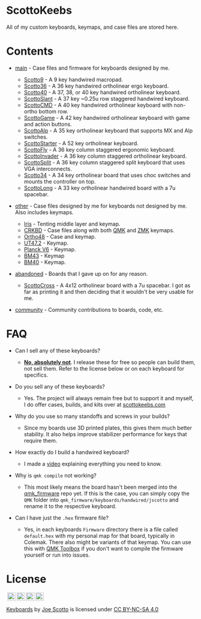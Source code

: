 # ScottoKeebs 

All of my custom keyboards, keymaps, and case files are stored here.

# Contents

-   [main](https://github.com/joe-scotto/keyboards) - Case files and firmware for keyboards designed by me.
    -   [Scotto9](https://github.com/joe-scotto/keyboards/tree/main/Scotto9) - A 9 key handwired macropad.
    -   [Scotto36](https://github.com/joe-scotto/keyboards/tree/main/Scotto36) - A 36 key handwired ortholinear ergo keyboard.
    -   [Scotto40](https://github.com/joe-scotto/keyboards/tree/main/Scotto40) - A 37, 38, or 40 key handwired ortholinear keyboard.
    -   [ScottoSlant](https://github.com/joe-scotto/keyboards/tree/main/ScottoSlant) - A 37 key ~0.25u row staggered handwired keyboard.
    -   [ScottoCMD](https://github.com/joe-scotto/keyboards/tree/main/ScottoCMD) - A 40 key handwired ortholinear keyboard with non-ortho bottom row.
    -   [ScottoGame](https://github.com/joe-scotto/keyboards/tree/main/ScottoGame) - A 42 key handwired ortholinear keyboard with game and action buttons.  
    -   [ScottoAlp](https://github.com/joe-scotto/keyboards/tree/main/ScottoAlp) - A 35 key ortholinear keyboard that supports MX and Alp switches.
    -   [ScottoStarter](https://github.com/joe-scotto/keyboards/tree/main/ScottoStarter) - A 52 key ortholinear keyboard.
    -   [ScottoFly](https://github.com/joe-scotto/keyboards/tree/main/ScottoFly) - A 36 key column staggered ergonomic keyboard.
    -   [ScottoInvader](https://github.com/joe-scotto/keyboards/tree/main/ScottoInvader) - A 36 key column staggered ortholinear keyboard.
    -   [ScottoSplit](https://github.com/joe-scotto/keyboards/tree/main/ScottoSplit) - A 36 key column staggered split keyboard that uses VGA interconnects.
    -   [Scotto34](https://github.com/joe-scotto/keyboards/tree/main/Scotto34) - A 34 key ortholinear board that uses choc switches and mounts the controller on top.
    -   [ScottoLong](https://github.com/joe-scotto/scottokeebs/tree/main/ScottoLong) - A 33 key ortholinear handwired board with a 7u spacebar.
    
-   [other](https://github.com/joe-scotto/keyboards/tree/other) - Case files designed by me for keyboards not designed by me. Also includes keymaps.
    -   [Iris](https://github.com/joe-scotto/keyboards/tree/other/Iris) - Tenting middle layer and keymap.
    -   [CRKBD](https://github.com/joe-scotto/keyboards/tree/other/CRKBD) - Case files along with both [QMK](https://github.com/qmk/qmk_firmware) and [ZMK](https://github.com/zmkfirmware/zmk) keymaps.
    -   [Ortho48](https://github.com/joe-scotto/keyboards/tree/other/Ortho48) - Case and keymap.
    -   [UT47.2](https://github.com/joe-scotto/keyboards/tree/other/UT47.2) - Keymap.
    -   [Planck V6](https://github.com/joe-scotto/keyboards/tree/other/Planck%20V6) - Keymap.
    -   [BM43](https://github.com/joe-scotto/keyboards/tree/other/BM43) - Keymap
    -   [BM40](https://github.com/joe-scotto/keyboards/tree/other/BM40) - Keymap.
    
- [abandoned](https://github.com/joe-scotto/keyboards/tree/abandoned) - Boards that I gave up on for any reason.
    - [ScottoCross](https://github.com/joe-scotto/keyboards/tree/abandoned/ScottoCross) - A 4x12 ortholinear board with a 7u spacebar. I got as far as printing it and then deciding that it wouldn't be very usable for me.
-   [community](https://github.com/joe-scotto/keyboards) - Community contributions to boards, code, etc.

# FAQ

-   Can I sell any of these keyboards?
    -   <ins>**No, absolutely not**</ins>. I release these for free so people can build them, not sell them. Refer to the license below or on each keyboard for specifics.
    
-   Do you sell any of these keyboards?
    - Yes. The project will always remain free but to support it and myself, I do offer cases, builds, and kits over at [scottokeebs.com](http://scottokeebs.com)
    
-   Why do you use so many standoffs and screws in your builds?
    -   Since my boards use 3D printed plates, this gives them much better stability. It also helps improve stabilizer performance for keys that require them.
    
-   How exactly do I build a handwired keyboard?
    -   I made a [video](https://www.youtube.com/watch?v=hjml-K-pV4E) explaining everything you need to know.
    
-   Why is `qmk compile` not working?
    -   This most likely means the board hasn't been merged into the [qmk_firmware](https://github.com/qmk/qmk_firmware) repo yet. If this is the case, you can simply copy the `QMK` folder into `qmk_firmware/keyboards/handwired/jscotto` and rename it to the respective keyboard.
    
- Can I have just the `.hex` firmware file?
    - Yes, in each keyboards `Firmware` directory there is a file called `default.hex` with my personal map for that board, typically in Colemak. There also might be variants of that keymap. You can use this with [QMK Toolbox](https://github.com/qmk/qmk_toolbox) if you don't want to compile the firmware yourself or run into issues.   

# License

<img style="height:22px!important;margin-left:3px;vertical-align:text-bottom;" src="https://mirrors.creativecommons.org/presskit/icons/cc.svg?ref=chooser-v1"><img style="height:22px!important;margin-left:3px;vertical-align:text-bottom;" src="https://mirrors.creativecommons.org/presskit/icons/by.svg?ref=chooser-v1"><img style="height:22px!important;margin-left:3px;vertical-align:text-bottom;" src="https://mirrors.creativecommons.org/presskit/icons/nc.svg?ref=chooser-v1"><img style="height:22px!important;margin-left:3px;vertical-align:text-bottom;" src="https://mirrors.creativecommons.org/presskit/icons/sa.svg?ref=chooser-v1"></a></p>

<p xmlns:cc="http://creativecommons.org/ns#" xmlns:dct="http://purl.org/dc/terms/"><a property="dct:title" rel="cc:attributionURL" href="https://github.com/joe-scotto/keyboards.git">Keyboards</a> by <a rel="cc:attributionURL dct:creator" property="cc:attributionName" href="https://github.com/joe-scotto">Joe Scotto</a> is licensed under <a href="http://creativecommons.org/licenses/by-nc-sa/4.0/?ref=chooser-v1" target="_blank" rel="license noopener noreferrer" style="display:inline-block;">CC BY-NC-SA 4.0
